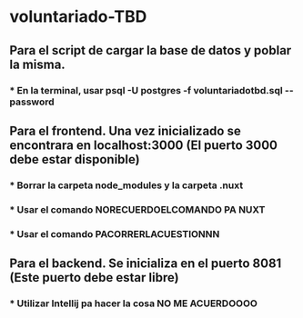 # voluntariado-TBD

## Para el script de cargar la base de datos y poblar la misma.

### * En la terminal, usar psql -U postgres -f voluntariadotbd.sql --password

## Para el frontend. Una vez inicializado se encontrara en localhost:3000 (El puerto 3000 debe estar disponible)

### * Borrar la carpeta node_modules y la carpeta .nuxt
### * Usar el comando NORECUERDOELCOMANDO PA NUXT
### * Usar el comando PACORRERLACUESTIONNN

## Para el backend. Se inicializa en el puerto 8081 (Este puerto debe estar libre)

### * Utilizar Intellij pa hacer la cosa NO ME ACUERDOOOO
